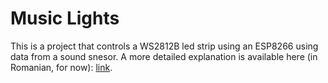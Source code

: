# Music Lights #

This is a project that controls a WS2812B led strip using an ESP8266 using data from a sound snesor. A more detailed explanation is available here (in Romanian, for now): [link](https://ublo.ro/muzica-si-lumina/).